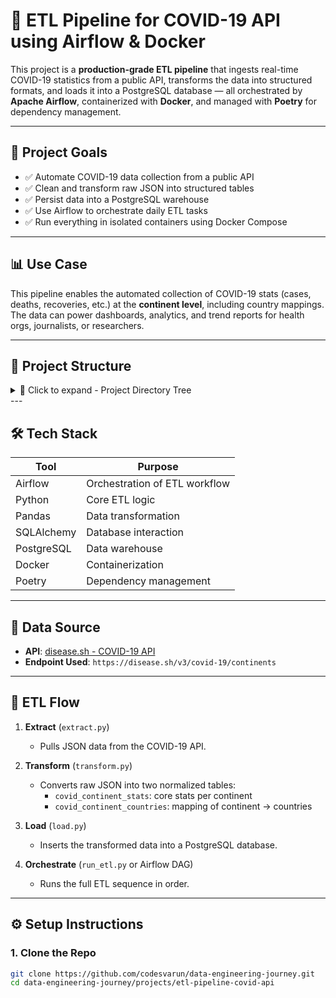 # 🦠 ETL Pipeline for COVID-19 API using Airflow & Docker

This project is a **production-grade ETL pipeline** that ingests real-time COVID-19 statistics from a public API, transforms the data into structured formats, and loads it into a PostgreSQL database — all orchestrated by **Apache Airflow**, containerized with **Docker**, and managed with **Poetry** for dependency management.

---

## 🚀 Project Goals

- ✅ Automate COVID-19 data collection from a public API
- ✅ Clean and transform raw JSON into structured tables
- ✅ Persist data into a PostgreSQL warehouse
- ✅ Use Airflow to orchestrate daily ETL tasks
- ✅ Run everything in isolated containers using Docker Compose

---

## 📊 Use Case

This pipeline enables the automated collection of COVID-19 stats (cases, deaths, recoveries, etc.) at the **continent level**, including country mappings. The data can power dashboards, analytics, and trend reports for health orgs, journalists, or researchers.

---

## 📁 Project Structure
<details> <summary>📁 Click to expand - Project Directory Tree</summary>
    ```
    etl-pipeline-covid-api/
    │
    ├── dags/                  # Airflow DAGs for orchestration
    ├── scripts/               # ETL scripts: extract, transform, load
    │   ├── extract.py
    │   ├── transform.py
    │   ├── load.py
    │   └── run_etl.py
    ├── .env                   # Environment variables (DB credentials, etc.)
    ├── Dockerfile             # Custom Airflow image with Poetry
    ├── docker-compose.yml     # Services: airflow, postgres, scheduler
    ├── pyproject.toml         # Poetry-based dependency management
    └── README.md              # You are here
    ```
</details>
---

## 🛠️ Tech Stack

| Tool        | Purpose                          |
|-------------|----------------------------------|
| Airflow     | Orchestration of ETL workflow    |
| Python      | Core ETL logic                   |
| Pandas      | Data transformation              |
| SQLAlchemy  | Database interaction             |
| PostgreSQL  | Data warehouse                   |
| Docker      | Containerization                 |
| Poetry      | Dependency management            |

---

## 🔗 Data Source

- **API**: [disease.sh - COVID-19 API](https://disease.sh/docs/#/)
- **Endpoint Used**: `https://disease.sh/v3/covid-19/continents`

---

## 🧬 ETL Flow

1. **Extract** (`extract.py`)
   - Pulls JSON data from the COVID-19 API.

2. **Transform** (`transform.py`)
   - Converts raw JSON into two normalized tables:
     - `covid_continent_stats`: core stats per continent
     - `covid_continent_countries`: mapping of continent → countries

3. **Load** (`load.py`)
   - Inserts the transformed data into a PostgreSQL database.

4. **Orchestrate** (`run_etl.py` or Airflow DAG)
   - Runs the full ETL sequence in order.

---

## ⚙️ Setup Instructions

### 1. Clone the Repo

```bash
git clone https://github.com/codesvarun/data-engineering-journey.git
cd data-engineering-journey/projects/etl-pipeline-covid-api